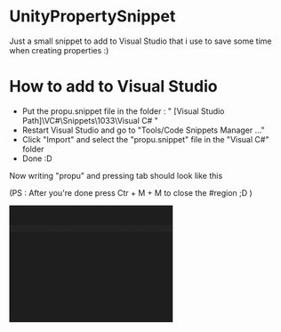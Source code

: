 # UnityPropertySnippet
Just a small snippet to add to Visual Studio that i use to save some time when creating properties :)

# How to add to Visual Studio
- Put the propu.snippet file in the folder : " [Visual Studio Path]\VC#\Snippets\1033\Visual C# "
- Restart Visual Studio and go to "Tools/Code Snippets Manager ..."
- Click "Import" and select the "propu.snippet" file in the "Visual C#" folder
- Done :D

Now writing "propu" and pressing tab should look like this

(PS : After you're done press Ctr + M + M to close the #region ;D )

![Alt text](Preview.gif)
